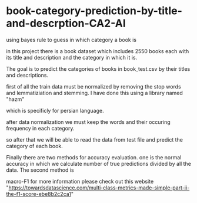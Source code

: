 # book-category-prediction-by-title-and-descrption-CA2-AI
using bayes rule to guess in which category a book is 

in this project there is a book dataset which includes 2550 books each with its title and description and the category in which it is.

The goal is to predict the categories of books in book_test.csv by their titles and descriptions.

first of all the train data must be normalized by removing the stop words and lemmatiziation and stemming. I have done this using a library named "hazm"

which is specificly for persian language.

after data normalization we must keep the words and their occuring frequency in each category.

so after that we will be able to read the data from test file and predict the category of each book.

Finally there are two methods for accuracy evaluation. one is the normal accuracy in which we calculate number of true predictions divided by all the data. The second method is 

macro-F1 for more information please check out this website "https://towardsdatascience.com/multi-class-metrics-made-simple-part-ii-the-f1-score-ebe8b2c2ca1"
